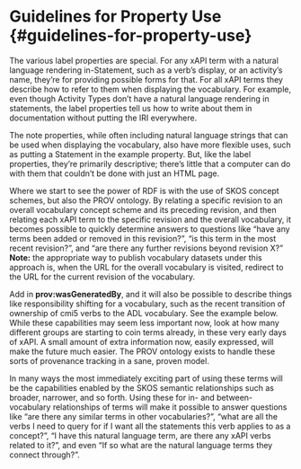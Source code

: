 # Guidelines for Property Use {#guidelines-for-property-use}

The various label properties are special. For any xAPI term with a natural language rendering in-Statement, such as a verb’s display, or an activity’s name, they’re for providing possible forms for that. For all xAPI terms they describe how to refer to them when displaying the vocabulary. For example, even though Activity Types don’t have a natural language rendering in statements, the label properties tell us how to write about them in documentation without putting the IRI everywhere.

The note properties, while often including natural language strings that can be used when displaying the vocabulary, also have more flexible uses, such as putting a Statement in the example property. But, like the label properties, they’re primarily descriptive; there’s little that a computer can do with them that couldn’t be done with just an HTML page.

Where we start to see the power of RDF is with the use of SKOS concept schemes, but also the PROV ontology. By relating a specific revision to an overall vocabulary concept scheme and its preceding revision, and then relating each xAPI term to the specific revision and the overall vocabulary, it becomes possible to quickly determine answers to questions like “have any terms been added or removed in this revision?”, “is this term in the most recent revision?”, and “are there any further revisions beyond revision X?” **Note:** the appropriate way to publish vocabulary datasets under this approach is, when the URL for the overall vocabulary is visited, redirect to the URL for the current revision of the vocabulary.

Add in **prov:wasGeneratedBy**, and it will also be possible to describe things like responsibility shifting for a vocabulary, such as the recent transition of ownership of cmi5 verbs to the ADL vocabulary. See the example below. While these capabilities may seem less important now, look at how many different groups are starting to coin terms already, in these very early days of xAPI. A small amount of extra information now, easily expressed, will make the future much easier. The PROV ontology exists to handle these sorts of provenance tracking in a sane, proven model.

In many ways the most immediately exciting part of using these terms will be the capabilities enabled by the SKOS semantic relationships such as broader, narrower, and so forth. Using these for in- and between-vocabulary relationships of terms will make it possible to answer questions like “are there any similar terms in other vocabularies?”, “what are all the verbs I need to query for if I want all the statements this verb applies to as a concept?”, “I have this natural language term, are there any xAPI verbs related to it?”, and even “If so what are the natural language terms they connect through?”.